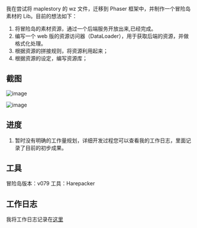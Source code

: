 我在尝试将 maplestory 的 wz 文件，迁移到 Phaser 框架中，并制作一个冒险岛素材的 Lib。目前的想法如下：

1. 将冒险岛的素材资源，通过一个后端服务开放出来,已经完成。
2. 编写一个 web 版的资源访问器（DataLoader），用于获取后端的资源，并做格式化处理。
3. 根据资源的拼接规则，将资源利用起来；
4. 根据资源的设定，编写资源库；

## 截图

![image](https://user-images.githubusercontent.com/11524318/174450492-188bd592-f96c-4718-a8a8-7dfe2389c72d.png)


![image](https://user-images.githubusercontent.com/11524318/159130137-c0afdca4-2871-4060-9244-de783b693814.png)


## 进度
1. 暂时没有明确的工作量规划，详细开发过程您可以查看我的工作日志，里面记录了目前的初步成果。

## 工具

冒险岛版本：v079
工具：Harepacker

## 工作日志

我将工作日志记录在[这里](./CHANGELOG.md)

